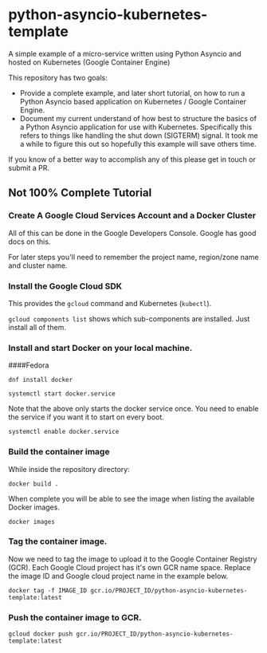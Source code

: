 # python-asyncio-kubernetes-template
A simple example of a micro-service written using Python Asyncio and hosted on Kubernetes (Google Container Engine)

This repository has two goals:
- Provide a complete example, and later short tutorial, on how to run a Python Asyncio based application on Kubernetes
  / Google Container Engine.
- Document my current understand of how best to structure the basics of a Python Asyncio application for use with
  Kubernetes. Specifically this refers to things like handling the shut down (SIGTERM) signal. It took me a while to
  figure this out so hopefully this example will save others time.

If you know of a better way to accomplish any of this please get in touch or submit a PR.

## Not 100% Complete Tutorial

### Create A Google Cloud Services Account and a Docker Cluster

All of this can be done in the Google Developers Console. Google has good docs on this.

For later steps you'll need to remember the project name, region/zone name and cluster name.

### Install the Google Cloud SDK

This provides the `gcloud` command and Kubernetes (`kubectl`).

`gcloud components list` shows which sub-components are installed. Just install all of them.

### Install and start Docker on your local machine.

####Fedora
```
dnf install docker
```
```
systemctl start docker.service
```
Note that the above only starts the docker service once. You need to enable the service if you want it to start on
every boot.
```
systemctl enable docker.service
```

### Build the container image
While inside the repository directory:
```
docker build .
```

When complete you will be able to see the image when listing the available Docker images.

`docker images`

### Tag the container image.
Now we need to tag the image to upload it to the Google Container Registry (GCR). Each Google Cloud project has it's own GCR name space. Replace the image ID and Google cloud project name in the example below.

```
docker tag -f IMAGE_ID gcr.io/PROJECT_ID/python-asyncio-kubernetes-template:latest
```

### Push the container image to GCR.
```
gcloud docker push gcr.io/PROJECT_ID/python-asyncio-kubernetes-template:latest
```

